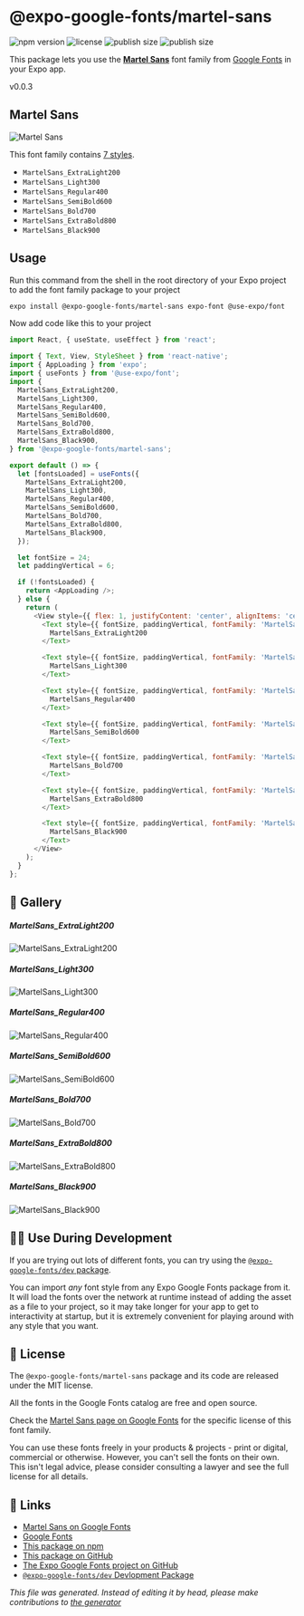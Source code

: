 # @expo-google-fonts/martel-sans

![npm version](https://flat.badgen.net/npm/v/@expo-google-fonts/martel-sans)
![license](https://flat.badgen.net/github/license/expo/google-fonts)
![publish size](https://flat.badgen.net/packagephobia/install/@expo-google-fonts/martel-sans)
![publish size](https://flat.badgen.net/packagephobia/publish/@expo-google-fonts/martel-sans)

This package lets you use the [**Martel Sans**](https://fonts.google.com/specimen/Martel+Sans) font family from [Google Fonts](https://fonts.google.com/) in your Expo app.

v0.0.3

## Martel Sans

![Martel Sans](./font-family.png)

This font family contains [7 styles](#gallery).

- `MartelSans_ExtraLight200`
- `MartelSans_Light300`
- `MartelSans_Regular400`
- `MartelSans_SemiBold600`
- `MartelSans_Bold700`
- `MartelSans_ExtraBold800`
- `MartelSans_Black900`

## Usage

Run this command from the shell in the root directory of your Expo project to add the font family package to your project
```sh
expo install @expo-google-fonts/martel-sans expo-font @use-expo/font
```

Now add code like this to your project
```js
import React, { useState, useEffect } from 'react';

import { Text, View, StyleSheet } from 'react-native';
import { AppLoading } from 'expo';
import { useFonts } from '@use-expo/font';
import {
  MartelSans_ExtraLight200,
  MartelSans_Light300,
  MartelSans_Regular400,
  MartelSans_SemiBold600,
  MartelSans_Bold700,
  MartelSans_ExtraBold800,
  MartelSans_Black900,
} from '@expo-google-fonts/martel-sans';

export default () => {
  let [fontsLoaded] = useFonts({
    MartelSans_ExtraLight200,
    MartelSans_Light300,
    MartelSans_Regular400,
    MartelSans_SemiBold600,
    MartelSans_Bold700,
    MartelSans_ExtraBold800,
    MartelSans_Black900,
  });

  let fontSize = 24;
  let paddingVertical = 6;

  if (!fontsLoaded) {
    return <AppLoading />;
  } else {
    return (
      <View style={{ flex: 1, justifyContent: 'center', alignItems: 'center' }}>
        <Text style={{ fontSize, paddingVertical, fontFamily: 'MartelSans_ExtraLight200' }}>
          MartelSans_ExtraLight200
        </Text>

        <Text style={{ fontSize, paddingVertical, fontFamily: 'MartelSans_Light300' }}>
          MartelSans_Light300
        </Text>

        <Text style={{ fontSize, paddingVertical, fontFamily: 'MartelSans_Regular400' }}>
          MartelSans_Regular400
        </Text>

        <Text style={{ fontSize, paddingVertical, fontFamily: 'MartelSans_SemiBold600' }}>
          MartelSans_SemiBold600
        </Text>

        <Text style={{ fontSize, paddingVertical, fontFamily: 'MartelSans_Bold700' }}>
          MartelSans_Bold700
        </Text>

        <Text style={{ fontSize, paddingVertical, fontFamily: 'MartelSans_ExtraBold800' }}>
          MartelSans_ExtraBold800
        </Text>

        <Text style={{ fontSize, paddingVertical, fontFamily: 'MartelSans_Black900' }}>
          MartelSans_Black900
        </Text>
      </View>
    );
  }
};

```

## 🔡 Gallery

##### MartelSans_ExtraLight200
![MartelSans_ExtraLight200](./1fc958d478da9b8b19e77c989d4fb6dbbd2f412a15b122ba72a2b11ee450907f.ttf.png)

##### MartelSans_Light300
![MartelSans_Light300](./2115f8757576a27c80ccede4ba84e8febb53a0ec9f63840ab713b4d5e848f950.ttf.png)

##### MartelSans_Regular400
![MartelSans_Regular400](./f782be9e1cecfb4c75dd0bb7a8d88dce2794738a35bf5532079d99d4d529502d.ttf.png)

##### MartelSans_SemiBold600
![MartelSans_SemiBold600](./52f4a456d3927808cd2aa64f46cd6d63f7a938b904b289f66ab69c0db2e884a7.ttf.png)

##### MartelSans_Bold700
![MartelSans_Bold700](./fcf8c1bb73f62f8c3e86ed5126daf3eb4ee130c49e70f7ebdcaf27ae635bfc1b.ttf.png)

##### MartelSans_ExtraBold800
![MartelSans_ExtraBold800](./0860874935148b1b8ffd9705d6ccef02322d3972a1bf7a38e63a65cf542e6395.ttf.png)

##### MartelSans_Black900
![MartelSans_Black900](./9145c71bcab8472ba22b19f9e4e898639945be5fed13f10cd4d399fd5eac5a83.ttf.png)


## 👩‍💻 Use During Development

If you are trying out lots of different fonts, you can try using the [`@expo-google-fonts/dev` package](https://github.com/expo/google-fonts/tree/master/font-packages/dev#readme).

You can import *any* font style from any Expo Google Fonts package from it. It will load the fonts
over the network at runtime instead of adding the asset as a file to your project, so it may take longer
for your app to get to interactivity at startup, but it is extremely convenient
for playing around with any style that you want.

## 📖 License

The `@expo-google-fonts/martel-sans` package and its code are released under the MIT license.

All the fonts in the Google Fonts catalog are free and open source.

Check the [Martel Sans page on Google Fonts](https://fonts.google.com/specimen/Martel+Sans) for the specific license of this font family.

You can use these fonts freely in your products & projects - print or digital, commercial or otherwise. However, you can't sell the fonts on their own. This isn't legal advice, please consider consulting a lawyer and see the full license for all details.

## 🔗 Links

- [Martel Sans on Google Fonts](https://fonts.google.com/specimen/Martel+Sans)
- [Google Fonts](https://fonts.google.com/)
- [This package on npm](https://www.npmjs.com/package/@expo-google-fonts/martel-sans)
- [This package on GitHub](https://github.com/expo/google-fonts/tree/master/font-packages/martel-sans)
- [The Expo Google Fonts project on GitHub](https://github.com/expo/google-fonts)
- [`@expo-google-fonts/dev` Devlopment Package](https://github.com/expo/google-fonts/tree/master/font-packages/dev)


*This file was generated. Instead of editing it by head, please make contributions to [the generator](https://github.com/expo/google-fonts/tree/master/packages/generator)*
